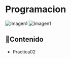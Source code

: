 # Programacion
![Imagen1]([ruta/imagen.png](https://www.programaenlinea.net/wp-content/uploads/2019/07/programacion-3.jpg))
![Imagen1]([ruta/imagen.png](https://www.programaenlinea.net/wp-content/uploads/2019/07/programacion-3.png))
## 📄Contenido
- Practica02
